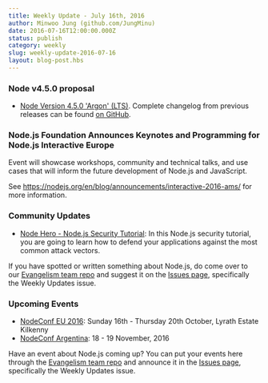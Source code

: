 ```yaml
---
title: Weekly Update - July 16th, 2016
author: Minwoo Jung (github.com/JungMinu)
date: 2016-07-16T12:00:00.000Z
status: publish
category: weekly
slug: weekly-update-2016-07-16
layout: blog-post.hbs
---
```


### Node v4.5.0 proposal

- [Node Version 4.5.0 'Argon' (LTS)](https://github.com/nodejs/node/pull/7688). Complete changelog from previous releases can be found [on GitHub](https://github.com/nodejs/node/blob/main/CHANGELOG.md).

### Node.js Foundation Announces Keynotes and Programming for Node.js Interactive Europe

Event will showcase workshops, community and technical talks, and use cases that will inform the future development of Node.js and JavaScript.

See https://nodejs.org/en/blog/announcements/interactive-2016-ams/ for more information.

### Community Updates

- [Node Hero - Node.js Security Tutorial](https://blog.risingstack.com/node-hero-node-js-security-tutorial/): In this Node.js security tutorial, you are going to learn how to defend your applications against the most common attack vectors.

If you have spotted or written something about Node.js, do come over to our [Evangelism team repo](https://github.com/nodejs/evangelism) and suggest it on the [Issues page](https://github.com/nodejs/evangelism/issues), specifically the Weekly Updates issue.

### Upcoming Events

- [NodeConf EU 2016](http://www.nodeconf.eu/): Sunday 16th - Thursday 20th October, Lyrath Estate Kilkenny
- [NodeConf Argentina](https://2016.nodeconf.com.ar): 18 - 19 November, 2016

Have an event about Node.js coming up? You can put your events here through the [Evangelism team repo](https://github.com/nodejs/evangelism) and announce it in the [Issues page](https://github.com/nodejs/evangelism/issues), specifically the Weekly Updates issue.
